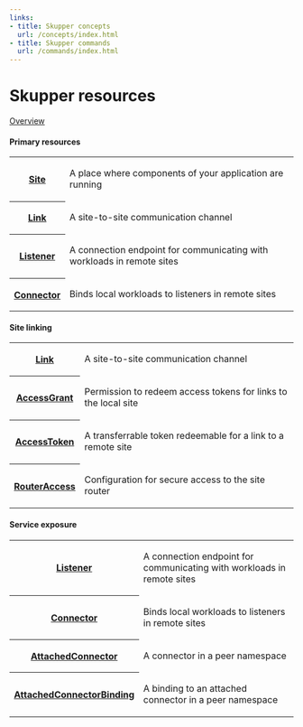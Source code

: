 ```yaml
---
links:
- title: Skupper concepts
  url: /concepts/index.html
- title: Skupper commands
  url: /commands/index.html
---
```


# Skupper resources

[Overview](overview.html)

#### Primary resources

<table class="objects">
<tr><th><a href="{{site_prefix}}/resources/site.html">Site</a></th><td><p>A place where components of your application are running</p>
</td></tr>
<tr><th><a href="{{site_prefix}}/resources/link.html">Link</a></th><td><p>A site-to-site communication channel</p>
</td></tr>
<tr><th><a href="{{site_prefix}}/resources/listener.html">Listener</a></th><td><p>A connection endpoint for communicating with workloads in remote sites</p>
</td></tr>
<tr><th><a href="{{site_prefix}}/resources/connector.html">Connector</a></th><td><p>Binds local workloads to listeners in remote sites</p>
</td></tr>
</table>

#### Site linking

<table class="objects">
<tr><th><a href="{{site_prefix}}/resources/link.html">Link</a></th><td><p>A site-to-site communication channel</p>
</td></tr>
<tr><th><a href="{{site_prefix}}/resources/access-grant.html">AccessGrant</a></th><td><p>Permission to redeem access tokens for links to the local site</p>
</td></tr>
<tr><th><a href="{{site_prefix}}/resources/access-token.html">AccessToken</a></th><td><p>A transferrable token redeemable for a link to a remote site</p>
</td></tr>
<tr><th><a href="{{site_prefix}}/resources/router-access.html">RouterAccess</a></th><td><p>Configuration for secure access to the site router</p>
</td></tr>
</table>

#### Service exposure

<table class="objects">
<tr><th><a href="{{site_prefix}}/resources/listener.html">Listener</a></th><td><p>A connection endpoint for communicating with workloads in remote sites</p>
</td></tr>
<tr><th><a href="{{site_prefix}}/resources/connector.html">Connector</a></th><td><p>Binds local workloads to listeners in remote sites</p>
</td></tr>
<tr><th><a href="{{site_prefix}}/resources/attached-connector.html">AttachedConnector</a></th><td><p>A connector in a peer namespace</p>
</td></tr>
<tr><th><a href="{{site_prefix}}/resources/attached-connector-anchor.html">AttachedConnectorBinding</a></th><td><p>A binding to an attached connector in a peer namespace</p>
</td></tr>
</table>
